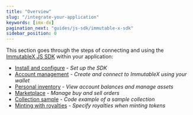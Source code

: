 ```yaml
---
title: "Overview"
slug: "/integrate-your-application"
keywords: [imx-dx]
pagination_next: "guides/js-sdk/immutable-x-sdk"
sidebar_position: 0
---
```


This section goes through the steps of connecting and using the [ImmutableX JS SDK](https://www.npmjs.com/package/@imtbl/imx-sdk) within your application:
* [Install and configure](./immutable-x-sdk.md) - *Set up the SDK*
* [Account management](./account-management.md) - *Create and connect to ImmutableX using your wallet*
* [Personal inventory](./personal-inventory.md) - *View account balances and manage assets*
* [Marketplace](./marketplaces.md) - *Manage buy and sell orders*
* [Collection sample](./collection-sample.md) - *Code example of a sample collection*
* [Minting with royalties](./minting-with-royalties.md) - *Specify royalties when minting tokens*